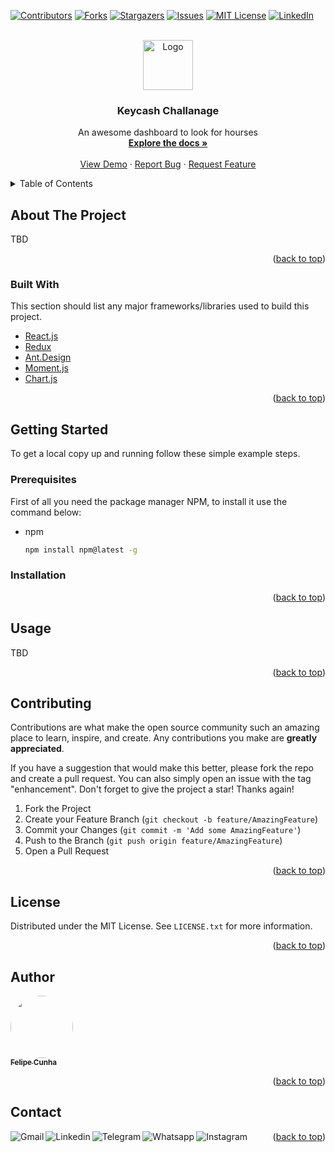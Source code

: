 <div id="top"></div>

[![Contributors][contributors-shield]][contributors-url]
[![Forks][forks-shield]][forks-url]
[![Stargazers][stars-shield]][stars-url]
[![Issues][issues-shield]][issues-url]
[![MIT License][license-shield]][license-url]
[![LinkedIn][linkedin-shield]][linkedin]



<!-- PROJECT LOGO -->
<br />
<div align="center">
  <a href="https://github.com/feliperucunha/keycash-frontend-felipe-cunha">
    <img src="./images/logo.svg" alt="Logo" width="80" height="80">
  </a>

  <h3 align="center">Keycash Challanage</h3>

  <p align="center">
    An awesome dashboard to look for hourses
    <br />
    <a href="https://github.com/feliperucunha/keycash-frontend-felipe-cunha"><strong>Explore the docs »</strong></a>
    <br />
    <br />
    <a href="https://keycash-frontend-felipe-cunha-iota.vercel.app">View Demo</a>
    ·
    <a href="https://github.com/feliperucunha/keycash-frontend-felipe-cunha/issues">Report Bug</a>
    ·
    <a href="https://github.com/feliperucunha/keycash-frontend-felipe-cunha/issues">Request Feature</a>
  </p>
</div>



<!-- TABLE OF CONTENTS -->
<details>
  <summary>Table of Contents</summary>
  <ol>
    <li>
      <a href="#about-the-project">About The Project</a>
      <ul>
        <li><a href="#built-with">Built With</a></li>
      </ul>
    </li>
    <li>
      <a href="#getting-started">Getting Started</a>
      <ul>
        <li><a href="#prerequisites">Prerequisites</a></li>
        <li><a href="#installation">Installation</a></li>
      </ul>
    </li>
    <li><a href="#usage">Usage</a></li>
    <!-- <li><a href="#roadmap">Roadmap</a></li> -->
    <li><a href="#contributing">Contributing</a></li>
    <li><a href="#license">License</a></li>
    <li><a href="#contact">Contact</a></li>
    <!-- <li><a href="#acknowledgments">Acknowledgments</a></li> -->
  </ol>
</details>



<!-- ABOUT THE PROJECT -->
## About The Project

TBD

<p align="right">(<a href="#top">back to top</a>)</p>



### Built With

This section should list any major frameworks/libraries used to build this project.

* [React.js](https://reactjs.org/)
* [Redux](https://redux.js.org/)
* [Ant.Design](https://ant.design/)
* [Moment.js](https://momentjs.com/)
* [Chart.js](https://www.chartjs.org/)

<p align="right">(<a href="#top">back to top</a>)</p>



<!-- GETTING STARTED -->
## Getting Started

To get a local copy up and running follow these simple example steps.

### Prerequisites

First of all you need the package manager NPM, to install it use the command below:
* npm
  ```sh
  npm install npm@latest -g
  ```

### Installation

<!-- 1. Get a free API Key at [https://rapidapi.com](https://rapidapi.com) for CoinRanking and Bing Search
2. Clone the repo
   ```sh
   git clone https://github.com/feliperucunha/keycash-frontend-felipe-cunha.git
   ```
3. Install NPM packages
   ```sh
   npm install
   ```
4. Enter your API in `.env`
   ```js
   REACT_APP_RAPIDAPI_KEY = 'ENTER YOUR API'
   REACT_APP_CRYPTO_API_URL = 'ENTER YOUR API'
   REACT_APP_NEWS_API_URL = 'ENTER YOUR API'
   REACT_APP_NEWS_RAPIDAPI_HOST = 'ENTER YOUR API'
   REACT_APP_CRYPTO_RAPIDAPI_HOST = 'ENTER YOUR API'
   ``` -->

<p align="right">(<a href="#top">back to top</a>)</p>



<!-- USAGE EXAMPLES -->
## Usage

TBD


<p align="right">(<a href="#top">back to top</a>)</p>



<!-- ROADMAP -->
<!-- ## Roadmap

- [x] Add Changelog
- [x] Add back to top links
- [ ] Add Additional Templates w/ Examples
- [ ] Add "components" document to easily copy & paste sections of the readme
- [ ] Multi-language Support
    - [ ] Chinese
    - [ ] Spanish

See the [open issues](https://github.com/feliperucunha/keycash-frontend-felipe-cunha/issues) for a full list of proposed features (and known issues).

<p align="right">(<a href="#top">back to top</a>)</p> -->



<!-- CONTRIBUTING -->
## Contributing

Contributions are what make the open source community such an amazing place to learn, inspire, and create. Any contributions you make are **greatly appreciated**.

If you have a suggestion that would make this better, please fork the repo and create a pull request. You can also simply open an issue with the tag "enhancement".
Don't forget to give the project a star! Thanks again!

1. Fork the Project
2. Create your Feature Branch (`git checkout -b feature/AmazingFeature`)
3. Commit your Changes (`git commit -m 'Add some AmazingFeature'`)
4. Push to the Branch (`git push origin feature/AmazingFeature`)
5. Open a Pull Request

<p align="right">(<a href="#top">back to top</a>)</p>



<!-- LICENSE -->
## License

Distributed under the MIT License. See `LICENSE.txt` for more information.

<p align="right">(<a href="#top">back to top</a>)</p>

## Author

<a href="https://github.com/feliperucunha">
 <img style="border-radius: 50%;" src="https://avatars.githubusercontent.com/u/51034888?s=400&u=d957f24c0607b08051d57bd562e17db9cf811421&v=4" width="100px;" alt=""/>
 <br />
 <sub><b>Felipe Cunha</b></sub></a>
 <br />

<p align="right">(<a href="#top">back to top</a>)</p>

## Contact

[<img align="left" alt="Gmail" src="https://img.shields.io/badge/Gmail-D14836?style=for-the-badge&logo=gmail&logoColor=white" />](mailto:feliperubenmv@gmail.com?subject=[GitHub]%20Hey,%20Felipe%20Cunha)
[<img align="left" alt="Linkedin" src="https://img.shields.io/badge/linkedin-%230077B5.svg?style=for-the-badge&logo=linkedin&logoColor=white" />][linkedin]
[<img align="left" alt="Telegram" src="https://img.shields.io/badge/Telegram-2CA5E0?style=for-the-badge&logo=telegram&logoColor=white" />][telegram]
[<img align="left" alt="Whatsapp" src="https://img.shields.io/badge/WhatsApp-25D366?style=for-the-badge&logo=whatsapp&logoColor=white" />][whatsapp]
[<img align="left" alt="Instagram" src="https://img.shields.io/badge/<feliperucunha>-%23E4405F.svg?style=for-the-badge&logo=Instagram&logoColor=white" />][instagram] 

<p align="right">(<a href="#top">back to top</a>)</p>



<!-- ACKNOWLEDGMENTS -->
<!-- ## Acknowledgments

Use this space to list resources you find helpful and would like to give credit to. I've included a few of my favorites to kick things off!

* [Choose an Open Source License](https://choosealicense.com)
* [GitHub Emoji Cheat Sheet](https://www.webpagefx.com/tools/emoji-cheat-sheet)
* [Malven's Flexbox Cheatsheet](https://flexbox.malven.co/)
* [Malven's Grid Cheatsheet](https://grid.malven.co/)
* [Img Shields](https://shields.io)
* [GitHub Pages](https://pages.github.com)
* [Font Awesome](https://fontawesome.com)
* [React Icons](https://react-icons.github.io/react-icons/search)

<p align="right">(<a href="#top">back to top</a>)</p> -->



<!-- MARKDOWN LINKS & IMAGES -->
<!-- https://www.markdownguide.org/basic-syntax/#reference-style-links -->
[contributors-shield]: https://img.shields.io/github/contributors/feliperucunha/keycash-frontend-felipe-cunha.svg?style=for-the-badge
[contributors-url]: https://github.com/feliperucunha/keycash-frontend-felipe-cunha/graphs/contributors
[forks-shield]: https://img.shields.io/github/forks/feliperucunha/keycash-frontend-felipe-cunha.svg?style=for-the-badge
[forks-url]: https://github.com/feliperucunha/keycash-frontend-felipe-cunha/network/members
[stars-shield]: https://img.shields.io/github/stars/feliperucunha/keycash-frontend-felipe-cunha.svg?style=for-the-badge
[stars-url]: https://github.com/feliperucunha/keycash-frontend-felipe-cunha/stargazers
[issues-shield]: https://img.shields.io/github/issues/feliperucunha/keycash-frontend-felipe-cunha.svg?style=for-the-badge
[issues-url]: https://github.com/feliperucunha/keycash-frontend-felipe-cunha/issues
[license-shield]: https://img.shields.io/github/license/feliperucunha/keycash-frontend-felipe-cunha.svg?style=for-the-badge
[license-url]: https://github.com/feliperucunha/keycash-frontend-felipe-cunha/blob/main/LICENSE.txt
[linkedin-shield]: https://img.shields.io/badge/-LinkedIn-black.svg?style=for-the-badge&logo=linkedin&colorB=555
[product-screenshot]: images/screenshot.png

[whatsapp]: https://wa.me/5591987485395
[telegram]: https://t.me/Felipecunha04
[twitter]: https://twitter.com/feliperubeen
[youtube]: https://youtube.com/
[instagram]: https://www.instagram.com/feliperubeen
[linkedin]: https://www.linkedin.com/in/feliperubencunha/